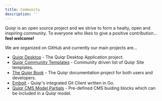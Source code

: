 ```yaml
---
title: Community
description: ''
---
```


Quiqr is an open source project and we strive to form a healty, open and inspiring community. To everyone who likes to give a positive contribution... **feel welcome!**

We are organized on GitHub and currently our main projects are...

- [Quiqr Desktop](https://github.com/quiqr/quiqr-desktop) - The Quiqr Desktop Application project.
- [Quiqr Community Templates](https://github.com/quiqr/quiqr-community-templates) - Community driven list of Quiqr Site templates.
- [The Quiqr Book](https://github.com/quiqr/quiqr-book) - The Quiqr documentation project for both users and developers.
- [Embgit](https://github.com/quiqr/embgit) - Quiqr's integrated Git Client written in Go.
- [Quiqr CMS Model Partials](https://github.com/quiqr/model-partials) - Pre-defined CMS buiding blocks which can be included in a Quiqr model.

